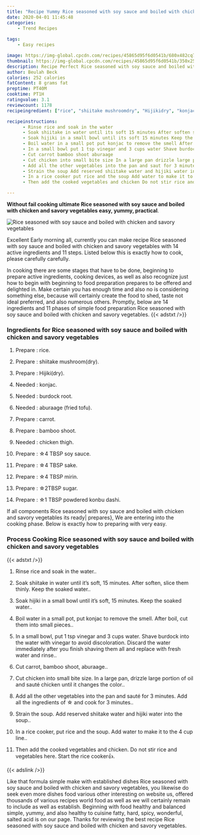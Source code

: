 ```yaml
---
title: "Recipe Yummy Rice seasoned with soy sauce and boiled with chicken and savory vegetables"
date: 2020-04-01 11:45:48
categories:
    - Trend Recipes
    
tags:
    - Easy recipes

image: https://img-global.cpcdn.com/recipes/45865d95f6d0541b/680x482cq70/rice-seasoned-with-soy-sauce-and-boiled-with-chicken-and-savory-vegetables-recipe-main-photo.jpg
thumbnail: https://img-global.cpcdn.com/recipes/45865d95f6d0541b/350x250cq70/rice-seasoned-with-soy-sauce-and-boiled-with-chicken-and-savory-vegetables-recipe-main-photo.jpg
description: Recipe Perfect Rice seasoned with soy sauce and boiled with chicken and savory vegetables with 14 ingredients and 11 stages of easy cooking.
author: Beulah Beck
calories: 252 calories
fatContent: 8 grams fat
preptime: PT40M
cooktime: PT1H
ratingvalue: 3.1
reviewcount: 1178
recipeingredient: ["rice", "shiitake mushroomdry", "Hijikidry", "konjac", "burdock root", "aburaage fried tofu", "carrot", "bamboo shoot", "chicken thigh", "4 TBSP soy sauce", "4 TBSP sake", "4 TBSP mirin", "2TBSP sugar", "1 TBSP powdered konbu dashi"]

recipeinstructions: 
      - Rinse rice and soak in the water 
      - Soak shiitake in water until its soft 15 minutes After soften slice them thinly Keep the soaked water 
      - Soak hijiki in a small bowl until its soft 15 minutes Keep the soaked water 
      - Boil water in a small pot put konjac to remove the smell After boil cut them into small pieces 
      - In a small bowl put 1 tsp vinegar and 3 cups water Shave burdock into the water with vinegar to avoid discoloration Discard the water immediately after you finish shaving them all and replace with fresh water and rinse 
      - Cut carrot bamboo shoot aburaage 
      - Cut chicken into small bite size In a large pan drizzle large portion of oil and saut chicken until it changes the color 
      - Add all the other vegetables into the pan and saut for 3 minutes Add all the ingredients of  and cook for 3 minutes 
      - Strain the soup Add reserved shiitake water and hijiki water into the soup 
      - In a rice cooker put rice and the soup Add water to make it to the 4 cup line 
      - Then add the cooked vegetables and chicken Do not stir rice and vegetables here Start the rice cooker

---
```




**Without fail cooking ultimate Rice seasoned with soy sauce and boiled with chicken and savory vegetables easy, yummy, practical**. 


![Rice seasoned with soy sauce and boiled with chicken and savory vegetables](https://img-global.cpcdn.com/recipes/45865d95f6d0541b/680x482cq70/rice-seasoned-with-soy-sauce-and-boiled-with-chicken-and-savory-vegetables-recipe-main-photo.jpg "Rice seasoned with soy sauce and boiled with chicken and savory vegetables")




Excellent Early morning all, currently you can make recipe Rice seasoned with soy sauce and boiled with chicken and savory vegetables with 14 active ingredients and 11 steps. Listed below this is exactly how to cook, please carefully carefully.

In cooking there are some stages that have to be done, beginning to prepare active ingredients, cooking devices, as well as also recognize just how to begin with beginning to food preparation prepares to be offered and delighted in. Make certain you has enough time and also no is considering something else, because will certainly create the food to shed, taste not ideal preferred, and also numerous others. Promptly, below are 14 ingredients and 11 phases of simple food preparation Rice seasoned with soy sauce and boiled with chicken and savory vegetables.
{{< adstxt />}}

### Ingredients for Rice seasoned with soy sauce and boiled with chicken and savory vegetables


1. Prepare  : rice.

1. Prepare  : shiitake mushroom(dry).

1. Prepare  : Hijiki(dry).

1. Needed  : konjac.

1. Needed  : burdock root.

1. Needed  : aburaage (fried tofu).

1. Prepare  : carrot.

1. Prepare  : bamboo shoot.

1. Needed  : chicken thigh.

1. Prepare  : ☆4 TBSP soy sauce.

1. Prepare  : ☆4 TBSP sake.

1. Prepare  : ☆4 TBSP mirin.

1. Prepare  : ☆2TBSP sugar.

1. Prepare  : ☆1 TBSP powdered konbu dashi.



If all components Rice seasoned with soy sauce and boiled with chicken and savory vegetables its ready| prepares}, We are entering into the cooking phase. Below is exactly how to preparing with very easy.

### Process Cooking Rice seasoned with soy sauce and boiled with chicken and savory vegetables

{{< adstxt />}}


1. Rinse rice and soak in the water..



1. Soak shiitake in water until it’s soft, 15 minutes. After soften, slice them thinly. Keep the soaked water..



1. Soak hijiki in a small bowl until it’s soft, 15 minutes. Keep the soaked water..



1. Boil water in a small pot, put konjac to remove the smell. After boil, cut them into small pieces..



1. In a small bowl, put 1 tsp vinegar and 3 cups water. Shave burdock into the water with vinegar to avoid discoloration. Discard the water immediately after you finish shaving them all and replace with fresh water and rinse..



1. Cut carrot, bamboo shoot, aburaage..



1. Cut chicken into small bite size. In a large pan, drizzle large portion of oil and sauté chicken until it changes the color..



1. Add all the other vegetables into the pan and sauté for 3 minutes. Add all the ingredients of ☆ and cook for 3 minutes..



1. Strain the soup. Add reserved shiitake water and hijiki water into the soup..



1. In a rice cooker, put rice and the soup. Add water to make it to the 4 cup line..



1. Then add the cooked vegetables and chicken. Do not stir rice and vegetables here. Start the rice cooker👍.





{{< adslink />}}

Like that formula simple make with established dishes Rice seasoned with soy sauce and boiled with chicken and savory vegetables, you likewise do seek even more dishes food various other interesting on website us, offered thousands of various recipes world food as well as we will certainly remain to include as well as establish. Beginning with food healthy and balanced simple, yummy, and also healthy to cuisine fatty, hard, spicy, wonderful, salted acid is on our page. Thanks for reviewing the best recipe Rice seasoned with soy sauce and boiled with chicken and savory vegetables.
